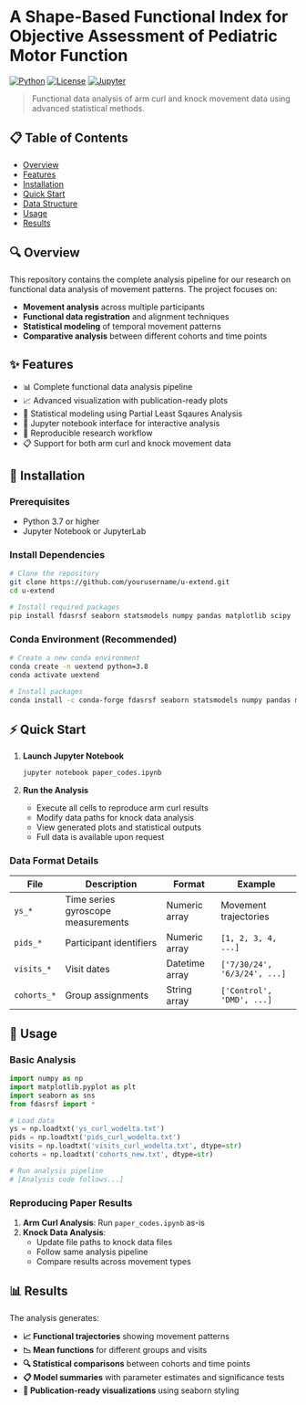 # A Shape-Based Functional Index for Objective Assessment of Pediatric Motor Function

[![Python](https://img.shields.io/badge/python-3.7+-blue.svg)](https://www.python.org/downloads/)
[![License](https://img.shields.io/badge/license-MIT-green.svg)](LICENSE)
[![Jupyter](https://img.shields.io/badge/jupyter-notebook-orange.svg)](https://jupyter.org/)

> Functional data analysis of arm curl and knock movement data using advanced statistical methods.

## 📋 Table of Contents

- [Overview](#overview)
- [Features](#features)
- [Installation](#installation)
- [Quick Start](#quick-start)
- [Data Structure](#data-structure)
- [Usage](#usage)
- [Results](#results)
  
## 🔍 Overview

This repository contains the complete analysis pipeline for our research on functional data analysis of movement patterns. The project focuses on:

- **Movement analysis** across multiple participants
- **Functional data registration** and alignment techniques
- **Statistical modeling** of temporal movement patterns
- **Comparative analysis** between different cohorts and time points

## ✨ Features

- 📊 Complete functional data analysis pipeline
- 📈 Advanced visualization with publication-ready plots  
- 🔬 Statistical modeling using Partial Least Sqaures Analysis
- 📱 Jupyter notebook interface for interactive analysis
- 🔄 Reproducible research workflow
- 📋 Support for both arm curl and knock movement data

## 🚀 Installation

### Prerequisites

- Python 3.7 or higher
- Jupyter Notebook or JupyterLab

### Install Dependencies

```bash
# Clone the repository
git clone https://github.com/yourusername/u-extend.git
cd u-extend

# Install required packages
pip install fdasrsf seaborn statsmodels numpy pandas matplotlib scipy
```

### Conda Environment (Recommended)

```bash
# Create a new conda environment
conda create -n uextend python=3.8
conda activate uextend

# Install packages
conda install -c conda-forge fdasrsf seaborn statsmodels numpy pandas matplotlib scipy jupyter
```

## ⚡ Quick Start

1. **Launch Jupyter Notebook**
   ```bash
   jupyter notebook paper_codes.ipynb
   ```

2. **Run the Analysis**
   - Execute all cells to reproduce arm curl results
   - Modify data paths for knock data analysis
   - View generated plots and statistical outputs
   - Full data is available upon request


### Data Format Details

| File | Description | Format | Example |
|------|-------------|---------|---------|
| `ys_*` | Time series gyroscope measurements | Numeric array | Movement trajectories |
| `pids_*` | Participant identifiers | Numeric array | `[1, 2, 3, 4, ...]` |
| `visits_*` | Visit dates | Datetime array | `['7/30/24', '6/3/24', ...]` |
| `cohorts_*` | Group assignments | String array | `['Control', 'DMD', ...]` |

## 📖 Usage

### Basic Analysis

```python
import numpy as np
import matplotlib.pyplot as plt
import seaborn as sns
from fdasrsf import *

# Load data
ys = np.loadtxt('ys_curl_wodelta.txt')
pids = np.loadtxt('pids_curl_wodelta.txt')
visits = np.loadtxt('visits_curl_wodelta.txt', dtype=str)
cohorts = np.loadtxt('cohorts_new.txt', dtype=str)

# Run analysis pipeline
# [Analysis code follows...]
```

### Reproducing Paper Results

1. **Arm Curl Analysis**: Run `paper_codes.ipynb` as-is
2. **Knock Data Analysis**: 
   - Update file paths to knock data files
   - Follow same analysis pipeline
   - Compare results across movement types

## 📊 Results

The analysis generates:

- **📈 Functional trajectories** showing movement patterns
- **📉 Mean functions** for different groups and visits  
- **🔍 Statistical comparisons** between cohorts and time points
- **📋 Model summaries** with parameter estimates and significance tests
- **🎨 Publication-ready visualizations** using seaborn styling


